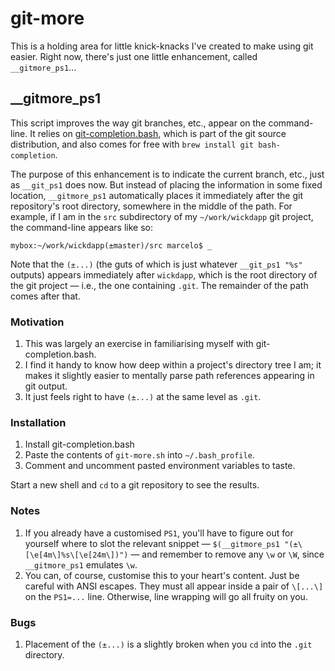 # git-more

This is a holding area for little knick-knacks I've created to make using git easier. Right now, there's just one little enhancement, called `__gitmore_ps1`...

## __gitmore_ps1

This script improves the way git branches, etc., appear on the command-line. It relies on [git-completion.bash][1], which is part of the git source distribution, and also comes for free with `brew install git bash-completion`.

The purpose of this enhancement is to indicate the current branch, etc., just as `__git_ps1` does now. But instead of placing the information in some fixed location, `__gitmore_ps1` automatically places it immediately after the git repository's root directory, somewhere in the middle of the path. For example, if I am in the `src` subdirectory of my `~/work/wickdapp` git project, the command-line appears like so:

    mybox:~/work/wickdapp(±master)/src marcelo$ _

Note that the `(±...)` (the guts of which is just whatever `__git_ps1 "%s"` outputs) appears immediately after `wickdapp`, which is the root directory of the git project — i.e., the one containing `.git`. The remainder of the path comes after that.

### Motivation

1. This was largely an exercise in familiarising myself with git-completion.bash.
1. I find it handy to know how deep within a project's directory tree I am; it makes it slightly easier to mentally parse path references appearing in git output.
1. It just feels right to have `(±...)` at the same level as `.git`.

### Installation

1. Install git-completion.bash
1. Paste the contents of `git-more.sh` into `~/.bash_profile`.
1. Comment and uncomment pasted environment variables to taste.

Start a new shell and `cd` to a git repository to see the results.

### Notes

1. If you already have a customised `PS1`, you'll have to figure out for yourself where to slot the relevant snippet — `$(__gitmore_ps1 "(±\[\e[4m\]%s\[\e[24m\])")` — and remember to remove any `\w` or `\W`, since `__gitmore_ps1` emulates `\w`.
1. You can, of course, customise this to your heart's content. Just be careful with ANSI escapes. They must all appear inside a pair of `\[...\]` on the `PS1=...` line. Otherwise, line wrapping will go all fruity on you.

### Bugs

1. Placement of the `(±...)` is a slightly broken when you `cd` into the `.git` directory.

  [1]: https://github.com/markgandolfo/git-bash-completion
